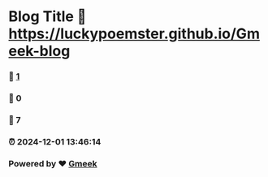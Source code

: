 # Blog Title :link: https://luckypoemster.github.io/Gmeek-blog 
### :page_facing_up: [1](https://luckypoemster.github.io/Gmeek-blog/tag.html) 
### :speech_balloon: 0 
### :hibiscus: 7 
### :alarm_clock: 2024-12-01 13:46:14 
### Powered by :heart: [Gmeek](https://github.com/Meekdai/Gmeek)
